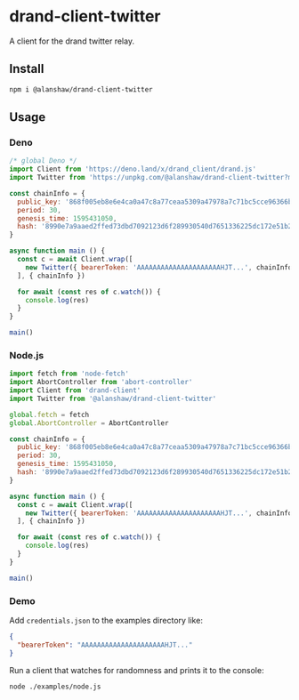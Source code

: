 # drand-client-twitter

A client for the drand twitter relay.

## Install

```sh
npm i @alanshaw/drand-client-twitter
```

## Usage

### Deno

```js
/* global Deno */
import Client from 'https://deno.land/x/drand_client/drand.js'
import Twitter from 'https://unpkg.com/@alanshaw/drand-client-twitter?module'

const chainInfo = {
  public_key: '868f005eb8e6e4ca0a47c8a77ceaa5309a47978a7c71bc5cce96366b5d7a569937c529eeda66c7293784a9402801af31',
  period: 30,
  genesis_time: 1595431050,
  hash: '8990e7a9aaed2ffed73dbd7092123d6f289930540d7651336225dc172e51b2ce'
}

async function main () {
  const c = await Client.wrap([
    new Twitter({ bearerToken: 'AAAAAAAAAAAAAAAAAAAAAHJT...', chainInfo })
  ], { chainInfo })

  for await (const res of c.watch()) {
    console.log(res)
  }
}

main()
```

### Node.js

```js
import fetch from 'node-fetch'
import AbortController from 'abort-controller'
import Client from 'drand-client'
import Twitter from '@alanshaw/drand-client-twitter'

global.fetch = fetch
global.AbortController = AbortController

const chainInfo = {
  public_key: '868f005eb8e6e4ca0a47c8a77ceaa5309a47978a7c71bc5cce96366b5d7a569937c529eeda66c7293784a9402801af31',
  period: 30,
  genesis_time: 1595431050,
  hash: '8990e7a9aaed2ffed73dbd7092123d6f289930540d7651336225dc172e51b2ce'
}

async function main () {
  const c = await Client.wrap([
    new Twitter({ bearerToken: 'AAAAAAAAAAAAAAAAAAAAAHJT...', chainInfo })
  ], { chainInfo })

  for await (const res of c.watch()) {
    console.log(res)
  }
}

main()
```

### Demo

Add `credentials.json` to the examples directory like:

```json
{
  "bearerToken": "AAAAAAAAAAAAAAAAAAAAAHJT..."
}
```

Run a client that watches for randomness and prints it to the console:

```sh
node ./examples/node.js
```
